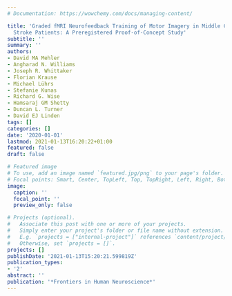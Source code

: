 ```yaml
---
# Documentation: https://wowchemy.com/docs/managing-content/

title: 'Graded fMRI Neurofeedback Training of Motor Imagery in Middle Cerebral Artery
  Stroke Patients: A Preregistered Proof-of-Concept Study'
subtitle: ''
summary: ''
authors:
- David MA Mehler
- Angharad N. Williams
- Joseph R. Whittaker
- Florian Krause
- Michael Lührs
- Stefanie Kunas
- Richard G. Wise
- Hamsaraj GM Shetty
- Duncan L. Turner
- David EJ Linden
tags: []
categories: []
date: '2020-01-01'
lastmod: 2021-01-13T16:20:22+01:00
featured: false
draft: false

# Featured image
# To use, add an image named `featured.jpg/png` to your page's folder.
# Focal points: Smart, Center, TopLeft, Top, TopRight, Left, Right, BottomLeft, Bottom, BottomRight.
image:
  caption: ''
  focal_point: ''
  preview_only: false

# Projects (optional).
#   Associate this post with one or more of your projects.
#   Simply enter your project's folder or file name without extension.
#   E.g. `projects = ["internal-project"]` references `content/project/deep-learning/index.md`.
#   Otherwise, set `projects = []`.
projects: []
publishDate: '2021-01-13T15:20:21.599819Z'
publication_types:
- '2'
abstract: ''
publication: '*Frontiers in Human Neuroscience*'
---
```

